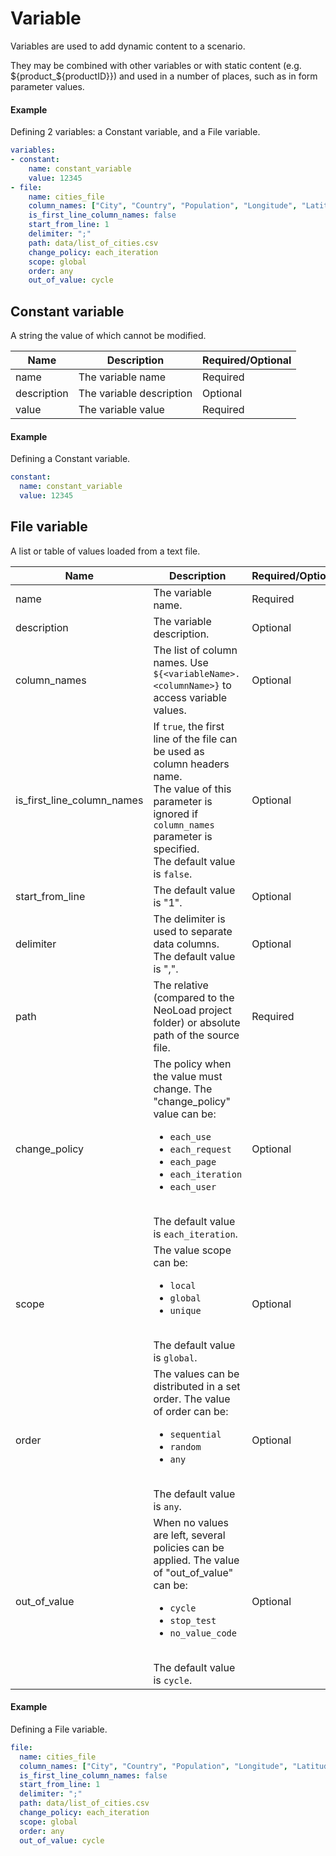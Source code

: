 # Variable
Variables are used to add dynamic content to a scenario.

They may be combined with other variables or with static content (e.g. ${product_${productID}}) and used in a number of places, such as in form parameter values.


#### Example
Defining 2 variables: a Constant variable, and a File variable.

```yaml
variables:
- constant:
    name: constant_variable
    value: 12345
- file:
    name: cities_file
    column_names: ["City", "Country", "Population", "Longitude", "Latitude"]
    is_first_line_column_names: false
    start_from_line: 1
    delimiter: ";"
    path: data/list_of_cities.csv
    change_policy: each_iteration
    scope: global
    order: any
    out_of_value: cycle
```

## Constant variable
A string the value of which cannot be modified.

| Name        | Description                   | Required/Optional |
| ----------- | ----------------------------- | ----------------- |
| name        | The variable name           | Required          |
| description | The variable description     | Optional          |
| value       | The variable value           | Required          |

#### Example
Defining a Constant variable.

```yaml
constant:
  name: constant_variable
  value: 12345
```

## File variable
A list or table of values loaded from a text file.

| Name          | Description                                       | Required/Optional |
| ------------- | ------------------------------------------------- | ----------------- |
| name          | The variable name.                                | Required          |
| description   | The variable description.                         | Optional          |
| column_names  | The list of column names. Use `${<variableName>.<columnName>}` to access variable values. | Optional          |
| is_first_line_column_names | If `true`, the first line of the file can be used as column headers name.<br>The value of this parameter is ignored if `column_names` parameter is specified.<br>The default value is `false`.| Optional          |
| start_from_line | The default value is "1".  | Optional          |
| delimiter     | The delimiter is used to separate data columns.</br>The default value is ",".| Optional          |
| path          | The relative (compared to the NeoLoad project folder) or absolute path of the source file.| Required          |
| change_policy | The policy when the value must change. The "change_policy" value can be: <ul><li>`each_use`</li><li>`each_request`</li><li>`each_page`</li><li>`each_iteration`</li><li>`each_user`</li></ul></br>The default value is `each_iteration`.| Optional          |
| scope         | The value scope can be: <ul><li>`local`</li><li>`global`</li><li>`unique`</li></ul></br>The default value is `global`.| Optional          |
| order         | The values can be distributed in a set order. The value of order can be:<ul><li>`sequential`</li><li>`random`</li><li>`any`</li></ul></br>The default value is `any`.| Optional          |
| out_of_value  | When no values are left, several policies can be applied. The value of "out_of_value" can be:<ul><li>`cycle`</li><li>`stop_test`</li><li>`no_value_code`</li></ul></br>The default value is `cycle`.| Optional          |

#### Example
Defining a File variable.

```yaml
file:
  name: cities_file
  column_names: ["City", "Country", "Population", "Longitude", "Latitude"]
  is_first_line_column_names: false
  start_from_line: 1
  delimiter: ";"
  path: data/list_of_cities.csv
  change_policy: each_iteration
  scope: global
  order: any
  out_of_value: cycle
```

